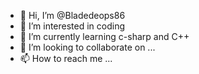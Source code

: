 - 👋 Hi, I’m @Bladedeops86
- 👀 I’m interested in coding
- 🌱 I’m currently learning c-sharp and C++
- 💞️ I’m looking to collaborate on ...
- 📫 How to reach me ...

<!---
Bladedeops86/Bladedeops86 is a ✨ special ✨ repository because its `README.md` (this file) appears on your GitHub profile.
You can click the Preview link to take a look at your changes.
--->
